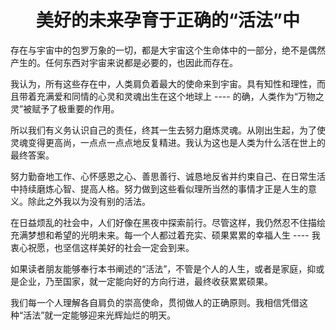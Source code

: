 <h1 align=center>美好的未来孕育于正确的“活法”中</h1>

存在与宇宙中的包罗万象的一切，都是大宇宙这个生命体中的一部分，绝不是偶然产生的。任何东西对宇宙来说都是必要的，也因此而存在。

我认为，所有这些存在中，人类肩负着最大的使命来到宇宙。具有知性和理性，而且带着充满爱和同情的心灵和灵魂出生在这个地球上 ---- 的确，人类作为“万物之灵”被赋予了极重要的作用。

所以我们有义务认识自己的责任，终其一生去努力磨炼灵魂。从刚出生起，为了使灵魂变得更高尚，一点点一点点地反复精进。我认为这也是人类为什么活在世上的最终答案。

努力勤奋地工作、心怀感恩之心、善思善行、诚恳地反省并约束自己、在日常生活中持续磨炼心智、提高人格。努力做到这些看似理所当然的事情才正是人生的意义。除此之外我以为没有别的活法。

在日益烦乱的社会中，人们好像在黑夜中探索前行。尽管这样，我仍然忍不住描绘充满梦想和希望的光明未来。每一个人都过着充实、硕果累累的幸福人生 ---- 我衷心祝愿，也坚信这样美好的社会一定会到来。

如果读者朋友能够奉行本书阐述的“活法”，不管是个人的人生，或者是家庭，抑或是企业，乃至国家，就一定能向好的方向行进，最终收获累累硕果。

我们每一个人理解各自肩负的崇高使命，贯彻做人的正确原则。我相信凭借这种“活法”就一定能够迎来光辉灿烂的明天。



